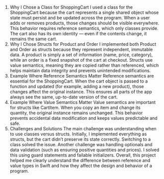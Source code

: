 1. Why I Chose a Class for ShoppingCart
I used a class for the ShoppingCart because the cart represents a single shared object whose state must persist and be updated across the program. When a user adds or removes products, those changes should be visible everywhere. This behavior requires reference semantics, which only classes provide. The cart also has its own identity — even if the contents change, it remains the same cart.
2. Why I Chose Structs for Product and Order
I implemented both Product and Order as structs because they represent independent, immutable data. A product is simply a set of information (name, price, category), while an order is a fixed snapshot of the cart at checkout. Structs use value semantics, meaning they are copied rather than referenced, which helps maintain data integrity and prevents unintended modifications.
3. Example Where Reference Semantics Matter
Reference semantics are essential for the ShoppingCart. When the cart object is passed to a function and updated (for example, adding a new product), those changes affect the original instance. This ensures all parts of the app always see the same, up-to-date version of the cart.
4. Example Where Value Semantics Matter
Value semantics are important for structs like CartItem. When you copy an item and change its quantity, the original instance remains unchanged. This behavior prevents accidental data modification and keeps values predictable and safe.
5. Challenges and Solutions
The main challenge was understanding when to use classes versus structs. Initially, I implemented everything as structs, but the cart didn’t preserve its state correctly. Switching to a class solved the issue.
Another challenge was handling optionals and data validation (such as ensuring positive quantities and prices). I solved this using guard statements and failable initializers.
Overall, this project helped me clearly understand the difference between reference and value types in Swift and how they affect the design and behavior of a program.
